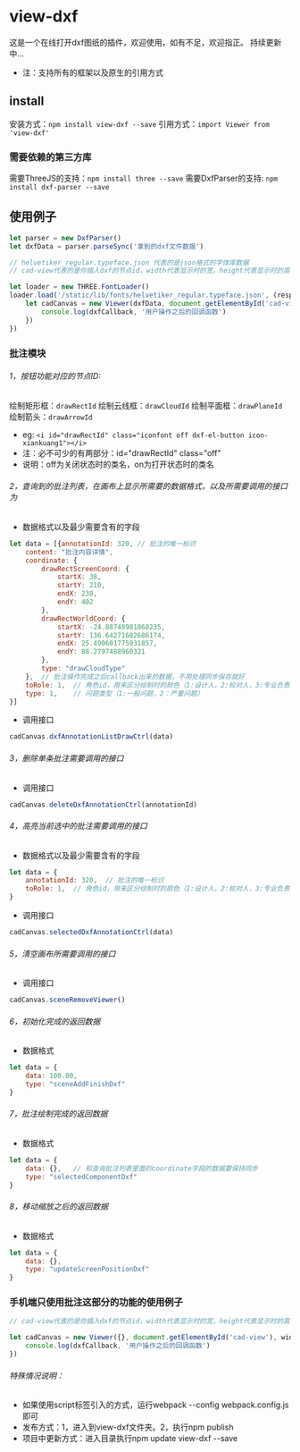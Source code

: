 # view-dxf

这是一个在线打开dxf图纸的插件，欢迎使用，如有不足，欢迎指正。
持续更新中...
* 注：支持所有的框架以及原生的引用方式

## install
安装方式：`npm install view-dxf --save`
引用方式：`import Viewer from 'view-dxf'`

### 需要依赖的第三方库
需要ThreeJS的支持：`npm install three --save`
需要DxfParser的支持: `npm install dxf-parser --save`

## 使用例子

```javascript
let parser = new DxfParser()
let dxfData = parser.parseSync('拿到的dxf文件数据')

// helvetiker_regular.typeface.json 代表的是json格式的字体库数据
// cad-view代表的是你插入dxf的节点id，width代表显示时的宽，height代表显示时的高

let loader = new THREE.FontLoader()
loader.load('/static/lib/fonts/helvetiker_regular.typeface.json', (response) => {
	let cadCanvas = new Viewer(dxfData, document.getElementById('cad-view'), width, height, response, (dxfCallback) => {
		console.log(dxfCallback, '用户操作之后的回调函数')
	})
})
```

### 批注模块

###### 1，按钮功能对应的节点ID:
绘制矩形框：`drawRectId`
绘制云线框：`drawCloudId`
绘制平面框：`drawPlaneId`
绘制箭头：`drawArrowId`
* eg: `<i id="drawRectId" class="iconfont off dxf-el-button icon-xiankuang1"></i>`
* 注：必不可少的有两部分：id="drawRectId" class="off"
* 说明：off为关闭状态时的类名，on为打开状态时的类名

###### 2，查询到的批注列表，在画布上显示所需要的数据格式，以及所需要调用的接口为
* 数据格式以及最少需要含有的字段
```javascript
let data = [{annotationId: 320,	// 批注的唯一标识
	content: "批注内容详情",
	coordinate: {
		drawRectScreenCoord: {
			startX: 38,
			startY: 210,
			endX: 238,
			endY: 402
		},
		drawRectWorldCoord: {
			startX: -24.88748981868235,
			startY: 136.64271682686174,
			endX: 25.490601775931857, 
			endY: 88.2797488960321
		},
		type: "drawCloudType"
	},	// 批注操作完成之后callback出来的数据，不用处理同步保存就好
	toRole: 1,	// 角色id，用来区分绘制时的颜色（1:设计人，2:校对人，3:专业负责人，4:审核人，5:审定人）
	type: 1,	// 问题类型（1:一般问题，2：严重问题）
}]
```
* 调用接口
```javascript
cadCanvas.dxfAnnotationListDrawCtrl(data)
```

###### 3，删除单条批注需要调用的接口
* 调用接口
```javascript
cadCanvas.deleteDxfAnnotationCtrl(annotationId)
```

###### 4，高亮当前选中的批注需要调用的接口
* 数据格式以及最少需要含有的字段
```javascript
let data = {
	annotationId: 320,	// 批注的唯一标识
	toRole: 1,	// 角色id，用来区分绘制时的颜色（1:设计人，2:校对人，3:专业负责人，4:审核人，5:审定人）
}
```
* 调用接口
```javascript
cadCanvas.selectedDxfAnnotationCtrl(data)
```

###### 5，清空画布所需要调用的接口
* 调用接口
```javascript
cadCanvas.sceneRemoveViewer()
```

###### 6，初始化完成的返回数据
* 数据格式
```javascript
let data = {
	data: 100.00,
	type: "sceneAddFinishDxf"
}
```

###### 7，批注绘制完成的返回数据
* 数据格式
```javascript
let data = {
	data: {},	// 和查询批注列表里面的coordinate字段的数据要保持同步
	type: "selectedComponentDxf"
}
```

###### 8，移动缩放之后的返回数据
* 数据格式
```javascript
let data = {
	data: {},
	type: "updateScreenPositionDxf"
}
```




### 手机端只使用批注这部分的功能的使用例子

```javascript
// cad-view代表的是你插入dxf的节点id，width代表显示时的宽，height代表显示时的高

let cadCanvas = new Viewer({}, document.getElementById('cad-view'), width, height, {}, (dxfCallback) => {
	console.log(dxfCallback, '用户操作之后的回调函数')
})
```


###### 特殊情况说明：
* 如果使用script标签引入的方式，运行webpack --config webpack.config.js即可
* 发布方式：1，进入到view-dxf文件夹。2，执行npm publish
* 项目中更新方式：进入目录执行npm update view-dxf --save